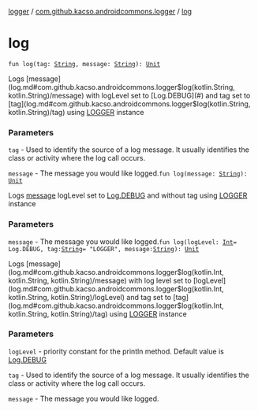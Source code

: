 [logger](../index.md) / [com.github.kacso.androidcommons.logger](index.md) / [log](./log.md)

# log

`fun log(tag: `[`String`](https://kotlinlang.org/api/latest/jvm/stdlib/kotlin/-string/index.html)`, message: `[`String`](https://kotlinlang.org/api/latest/jvm/stdlib/kotlin/-string/index.html)`): `[`Unit`](https://kotlinlang.org/api/latest/jvm/stdlib/kotlin/-unit/index.html)

Logs [message](log.md#com.github.kacso.androidcommons.logger$log(kotlin.String, kotlin.String)/message) with logLevel set to [Log.DEBUG](#) and tag set to [tag](log.md#com.github.kacso.androidcommons.logger$log(kotlin.String, kotlin.String)/tag) using [LOGGER](-l-o-g-g-e-r.md) instance

### Parameters

`tag` - Used to identify the source of a log message.  It usually identifies
    the class or activity where the log call occurs.

`message` - The message you would like logged.`fun log(message: `[`String`](https://kotlinlang.org/api/latest/jvm/stdlib/kotlin/-string/index.html)`): `[`Unit`](https://kotlinlang.org/api/latest/jvm/stdlib/kotlin/-unit/index.html)

Logs [message](log.md#com.github.kacso.androidcommons.logger$log(kotlin.String)/message) logLevel set to [Log.DEBUG](#) and without tag using [LOGGER](-l-o-g-g-e-r.md) instance

### Parameters

`message` - The message you would like logged.`fun log(logLevel: `[`Int`](https://kotlinlang.org/api/latest/jvm/stdlib/kotlin/-int/index.html)` = Log.DEBUG, tag: `[`String`](https://kotlinlang.org/api/latest/jvm/stdlib/kotlin/-string/index.html)` = "LOGGER", message: `[`String`](https://kotlinlang.org/api/latest/jvm/stdlib/kotlin/-string/index.html)`): `[`Unit`](https://kotlinlang.org/api/latest/jvm/stdlib/kotlin/-unit/index.html)

Logs [message](log.md#com.github.kacso.androidcommons.logger$log(kotlin.Int, kotlin.String, kotlin.String)/message) with log level set to [logLevel](log.md#com.github.kacso.androidcommons.logger$log(kotlin.Int, kotlin.String, kotlin.String)/logLevel) and tag set to [tag](log.md#com.github.kacso.androidcommons.logger$log(kotlin.Int, kotlin.String, kotlin.String)/tag) using [LOGGER](-l-o-g-g-e-r.md) instance

### Parameters

`logLevel` - priority constant for the println method. Default value is [Log.DEBUG](#)

`tag` - Used to identify the source of a log message.  It usually identifies
    the class or activity where the log call occurs.

`message` - The message you would like logged.